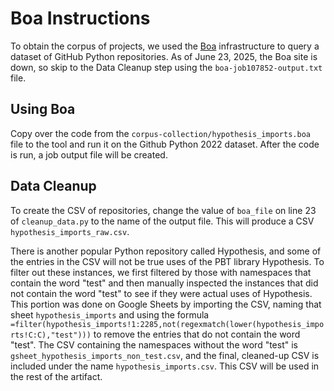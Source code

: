 # Boa Instructions
To obtain the corpus of projects, we used the [Boa](https://boa.cs.iastate.edu) infrastructure to query a dataset of GitHub Python repositories. 
As of June 23, 2025, the Boa site is down, so skip to the Data Cleanup step using the `boa-job107852-output.txt` file. 

## Using Boa

Copy over the code from the `corpus-collection/hypothesis_imports.boa` file to the tool and run it on the Github Python 2022 dataset. After the code is run, a job output file will be created. 

## Data Cleanup

To create the CSV of repositories, change the value of `boa_file` on line 23 of `cleanup_data.py` to the name of the output file. This will produce a CSV `hypothesis_imports_raw.csv`. 

There is another popular Python repository called Hypothesis, and some of the entries in the CSV will not be true uses of the PBT library Hypothesis. To filter out these instances, we first filtered by those with namespaces that contain the word "test" and then manually inspected the instances that did not contain the word "test" to see if they were actual uses of Hypothesis. This portion was done on Google Sheets by importing the CSV, naming that sheet `hypothesis_imports` and using the formula `=filter(hypothesis_imports!1:2285,not(regexmatch(lower(hypothesis_imports!C:C),"test")))` to remove the entries that do not contain the word "test". The CSV containing the namespaces without the word "test" is `gsheet_hypothesis_imports_non_test.csv`, and the final, cleaned-up CSV is included under the name `hypothesis_imports.csv`. This CSV will be used in the rest of the artifact. 